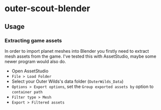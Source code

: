 # outer-scout-blender

## Usage

### Extracting game assets

In order to import planet meshes into Blender you firstly need to extract mesh assets from the game. I've tested this with AssetStudio, maybe some newer program would also do.

- Open AssetStudio
- `File > Load Folder`
- Select your Outer Wilds's data folder (`OuterWilds_Data`)
- `Options > Export options`, set the `Group exported assets by` option to `container path`
- `Filter type > Mesh`
- `Export > Filtered assets`

